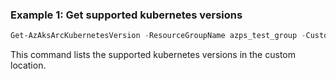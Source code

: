 ### Example 1: Get supported kubernetes versions
```powershell
Get-AzAksArcKubernetesVersion -ResourceGroupName azps_test_group -CustomLocationResourceUri sample_cl
```

This command lists the supported kubernetes versions in the custom location.

